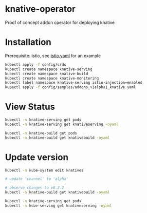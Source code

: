 # knative-operator

Proof of concept addon operator for deploying knative

# Installation

Prerequisite: istio, see [istio.yaml](istio.yaml) for an example

```bash
kubectl apply -f config/crds
kubectl create namespace knative-serving
kubectl create namespace knative-build
kubectl create namespace knative-monitoring
kubectl label namespace knative-serving istio-injection=enabled
kubectl apply -f config/samples/addons_v1alpha1_knative.yaml
```

# View Status
```bash
kubectl -n knative-serving get pods
kubectl -n knative-serving get knativeserving -oyaml

kubectl -n knative-build get pods
kubectl -n knative-build get knativebuild -oyaml
```

# Update version
```bash
kubectl -n kube-system edit knatives

# update 'channel' to 'alpha'

# observe changes to v0.2.2
kubectl -n knative-build get knativebuild -oyaml

kubectl -n knative-serving get pods
kubectl -n kube-serving get knativeserving -oyaml
```